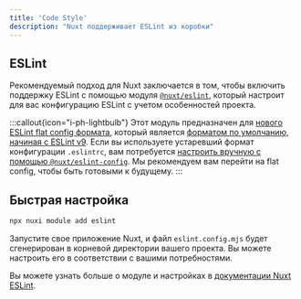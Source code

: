 ```yaml
---
title: 'Code Style'
description: "Nuxt поддерживает ESLint из коробки"
---
```


## ESLint

Рекомендуемый подход для Nuxt заключается в том, чтобы включить поддержку ESLint с помощью модуля [`@nuxt/eslint`](https://eslint.nuxt.com/packages/module), который настроит для вас конфигурацию ESLint с учетом особенностей проекта.

:::callout{icon="i-ph-lightbulb"}
Этот модуль предназначен для [нового ESLint flat config формата](https://eslint.org/docs/latest/use/configure/configuration-files-new), который является [форматом по умолчанию, начиная с ESLint v9](https://eslint.org/blog/2024/04/eslint-v9.0.0-released/). Если вы используете устаревший формат конфигурации `.eslintrc`, вам потребуется [настроить вручную с помощью `@nuxt/eslint-config`](https://eslint.nuxt.com/packages/config#legacy-config-format). Мы рекомендуем вам перейти на flat config, чтобы быть готовыми к будущему.
:::

## Быстрая настройка

```bash
npx nuxi module add eslint
```

Запустите свое приложение Nuxt, и файл `eslint.config.mjs` будет сгенерирован в корневой директории вашего проекта. Вы можете настроить его в соответствии с вашими потребностями.

Вы можете узнать больше о модуле и настройках в [документации Nuxt ESLint](https://eslint.nuxt.com/packages/module).
